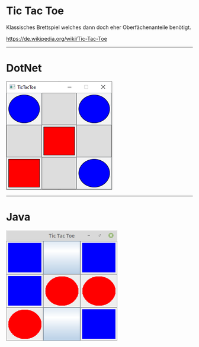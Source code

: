 # Tic Tac Toe

Klassisches Brettspiel welches dann doch eher Oberfächenanteile benötigt.

https://de.wikipedia.org/wiki/Tic-Tac-Toe

---

# DotNet

![TicTacToe DotNet](./DotNet/Screenshot/TicTacToe.png)

---

# Java

![TicTacToe Java](./Java/Screenshot/TicTacToe.png)
